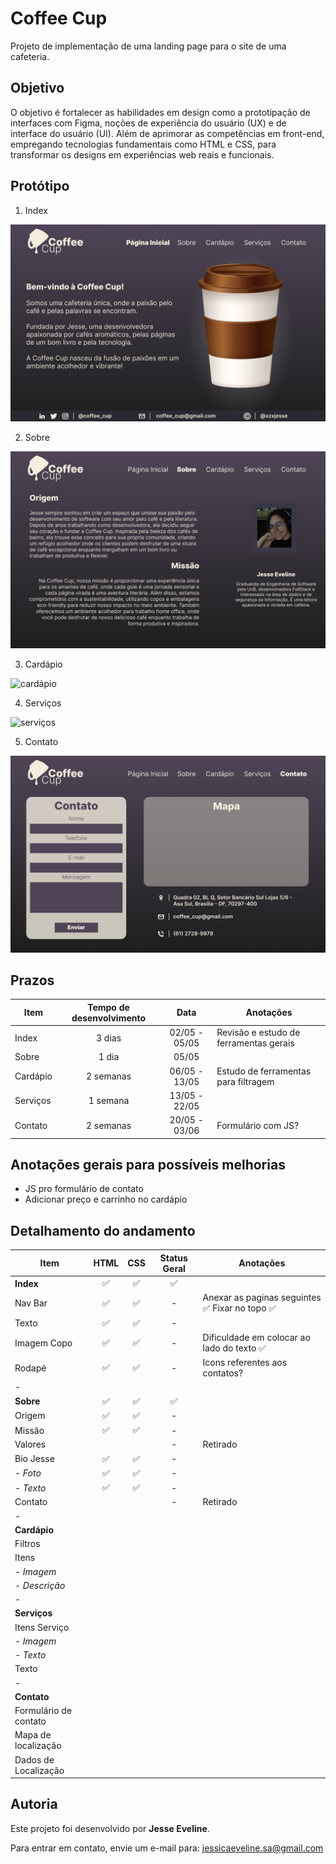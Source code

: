 # Coffee Cup
Projeto de implementação de uma landing page para o site de uma cafeteria.

## Objetivo
O objetivo é fortalecer as habilidades em design como a prototipação de interfaces com Figma, noções de experiência do usuário (UX) e de interface do usuário (UI). Além de aprimorar as competências em front-end, empregando tecnologias fundamentais como HTML e CSS, para transformar os designs em experiências web reais e funcionais.

## Protótipo

1. Index

<img src="/Coffee Cup/figma/Inicial.png" alt="index">

2. Sobre

<img src="/Coffee Cup/figma/Sobre.png" alt="sobre">

3. Cardápio

<img src="/Coffee Cup/figma/Cardápio.png" alt="cardápio">

4. Serviços

<img src="/Coffee Cup/figma/Serviços.png" alt="serviços">

5. Contato

<img src="/Coffee Cup/figma/Contato.png" alt="contato">

## Prazos

| Item | Tempo de desenvolvimento | Data | Anotações | 
|---|:---:|:---:|---|
|Index| 3 dias | 02/05 - 05/05 | Revisão e estudo de ferramentas gerais |
|Sobre| 1 dia | 05/05 | 
|Cardápio| 2 semanas | 06/05 - 13/05 | Estudo de ferramentas para filtragem |
|Serviços| 1 semana | 13/05 - 22/05 |
|Contato| 2 semanas | 20/05 - 03/06 | Formulário com JS?

## Anotações gerais para possíveis melhorias
- JS pro formulário de contato
- Adicionar preço e carrinho no cardápio

## Detalhamento do andamento

| Item | HTML | CSS | Status Geral | Anotações | 
|---|:---:|:---:|:---:|---|
**Index** | ✅ | ✅ | ✅|
Nav Bar | ✅ | ✅ |-|Anexar as paginas seguintes ✅ Fixar no topo ✅
Texto | ✅ | ✅ |-|
Imagem Copo | ✅ | ✅ |-|Dificuldade em colocar ao lado do texto ✅
Rodapé | ✅ | ✅ |-|Icons referentes aos contatos?
-|
**Sobre** | ✅ | ✅ | ✅
Origem | ✅| ✅ | -
Missão | ✅| ✅ |-
Valores | | | - | Retirado
Bio Jesse | ✅ | ✅ | -
*- Foto* | ✅ | ✅ | -
*- Texto* | ✅| ✅  | -
Contato | | | - | Retirado
-|
**Cardápio** |
Filtros |
Itens |
*- Imagem* |
*- Descrição* |
-|
**Serviços** |
Itens Serviço |
*- Imagem* |
*- Texto* |
Texto |
-|
**Contato** |
Formulário de contato |
Mapa de localização |
Dados de Localização |

## Autoria
Este projeto foi desenvolvido por **Jesse Eveline**.

Para entrar em contato, envie um e-mail para: [jessicaeveline.sa@gmail.com](mailto:jessicaeveline.sa@gmail.com)